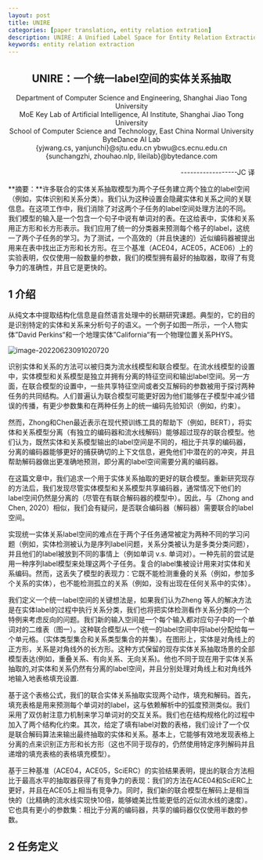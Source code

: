 ```yaml
---
layout: post
title: UNIRE
categories: [paper translation, entity relation extration]
description: UNIRE: A Unified Label Space for Entity Relation Extraction
keywords: entity relation extraction
---
```


  <h2 align="center">UNIRE：一个统一label空间的实体关系抽取</h2>



<center>Department of Computer Science and Engineering, Shanghai Jiao Tong University</center>
<center>MoE Key Lab of Artificial Intelligence, AI Institute, Shanghai Jiao Tong University</center>
<center>School of Computer Science and Technology, East China Normal University</center>
<center>ByteDance AI Lab</center>
<center>{yjwang.cs, yanjunchi}@sjtu.edu.cn ybwu@cs.ecnu.edu.cn</center>
<center>{sunchangzhi, zhouhao.nlp, lileilab}@bytedance.com</center>
<p align="right">
    ------------------JC 译
</p>

**摘要：**许多联合的实体关系抽取模型为两个子任务建立两个独立的label空间（例如，实体识别和关系分类）。我们认为这种设置会隐藏实体和关系之间的关联信息。在这项工作中，我们消除了对这两个子任务的label空间处理方法的不同。我们模型的输入是一个包含一个句子中说有单词对的表。在这给表中，实体和关系用正方形和长方形表示。我们应用了统一的分类器来预测每个格子的label，这统一了两个子任务的学习。为了测试，一个高效的（并且快速的）近似编码器被提出用来在表中找出正方形和长方形。在三个基准（ACE04，ACE05，ACE06）上的实验表明，仅仅使用一般数量的参数，我们的模型拥有最好的抽取器，取得了有竞争力的准确性，并且它是更快的。



## 1	介绍

从纯文本中提取结构化信息是自然语言处理中的长期研究课题。典型的，它的目的是识别特定的实体和关系来分析句子的语义。一个例子如图一所示，一个人物实体”David Perkins“和一个地理实体”California“有一个物理位置关系PHYS。

![image-20220623091020720](../../../../AppData/Roaming/Typora/typora-user-images/image-20220623091020720.png)

识别实体和关系的方法可以被归类为流水线模型和联合模型。在流水线模型的设置中，实体模型和关系模型是独立并拥有分离的特征空间和输出label空间。另一方面，在联合模型的设置中，一些共享特征空间或者交互解码的参数被用于探讨两种任务的共同结构。人们普遍认为联合模型可能更好因为他们能够在子模型中减少错误的传播，有更少参数集和在两种任务上的统一编码先验知识（例如，约束）。

然而，Zhong和Chen最近表示在现代预训练工具的帮助下（例如，BERT），将实体和关系模型分离（有独立的编码器和流水线解码）能够超过现存的联合模型。他们认为，既然实体和关系模型输出的label空间是不同的，相比于共享的编码器，分离的编码器能够更好的捕获确切的上下文信息，避免他们中潜在的的冲突，并且帮助解码器做出更准确地预测，即分离的label空间需要分离的编码器。

在这篇文章中，我们追求一个用于实体关系抽取的更好的联合模型。重新研究现存的方法后，我们发现尽管实体模型和关系模型共享编码器，通常情况下他们的label空间仍然是分离的（尽管在有联合解码器的模型中）。因此，与（Zhong and Chen, 2020）相似，我们会有疑问，是否联合编码器（解码器）需要联合的label空间。

实现统一实体关系label空间的难点在于两个子任务通常被定为两种不同的学习问题（例如，实体检测被认为是序列label问题，关系分类被认为是多类分类问题），并且他们的label被放到不同的事情上（例如单词 v.s. 单词对）。一种先前的尝试是用一种序列label模型来处理这两个子任务。复合的label集被设计用来对实体和关系编码。然而，这丢失了模型的表现力：它既不能检测重叠的关系（例如，参加多个关系的实体），也不能检测孤立的关系（例如，没有出现在任何关系中的实体）。

我们定义一个统一label空间的关键想法是，如果我们认为Zheng 等人的解决方法是在实体label的过程中执行关系分类，我们也将把实体检测看作关系分类的一个特例来考虑反向的问题。我们新的输入空间是一个每个输入都对应句子中的一个单词对的二维表（图一）。这种联合模型从一个统一的label空间中将label分配给每一个单元格。（实体类型集合和关系类型集合的并集）。在图形上，实体是对角线上的正方形，关系是对角线外的长方形。这种方式保留的现存实体关系抽取场景的全部模型表达(例如，重叠关系、有向关系、无向关系)。他也不同于现在用于实体关系抽取的,对实体和关系仍然有分离的label空间，并且分别处理对角线上和对角线外地输入地表格填充设置.

基于这个表格公式，我们的联合实体关系抽取实现两个动作，填充和解码。首先，填充表格是用来预测每个单词对的label，这与依赖解析中的弧度预测类似。我们采用了双仿射注意力机制来学习单词对的交互关系。我们也在结构规格化的过程中加入了两个结构化约束。其次，给定了填有label对数的表格，我们设计了一个仅是联合解码算法来输出最终抽取的实体和关系。基本上，它能够有效地发现表格上分离的点来识别正方形和长方形（这也不同于现存的，仍然使用特定序列解码并且递增的填充表格的表格填充模型）。

基于三种基准（ACE04，ACE05，SciERC）的实验结果表明，提出的联合方法相比于最高水平的抽取器获得了有竞争力的表现：我们的方法在ACE04和SciERC上更好，并且在ACE05上相当有竞争力。同时，我们新的联合模型在解码上是相当快的（比精确的流水线实现快10倍，能够媲美比性能更低的近似流水线的速度）。它也具有更小的参数集：相比于分离的编码器，共享的编码器仅仅使用半数的参数。

## 2	任务定义

